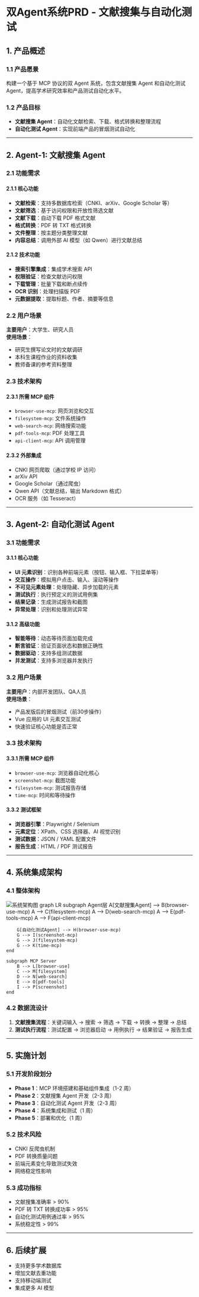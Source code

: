 # 双Agent系统PRD - 文献搜集与自动化测试

## 1. 产品概述

### 1.1 产品愿景
构建一个基于 MCP 协议的双 Agent 系统，包含文献搜集 Agent 和自动化测试 Agent，提高学术研究效率和产品测试自动化水平。

### 1.2 产品目标
- **文献搜集 Agent**：自动化文献检索、下载、格式转换和整理流程  
- **自动化测试 Agent**：实现前端产品的冒烟测试自动化  

---

## 2. Agent-1: 文献搜集 Agent

### 2.1 功能需求

#### 2.1.1 核心功能
- **文献检索**：支持多数据库检索（CNKI、arXiv、Google Scholar 等）
- **文献筛选**：基于访问权限和开放性筛选文献
- **文献下载**：自动下载 PDF 格式文献
- **格式转换**：PDF 转 TXT 格式转换
- **文件整理**：按主题分类整理文献
- **内容总结**：调用外部 AI 模型（如 Qwen）进行文献总结  

#### 2.1.2 技术功能
- **搜索引擎集成**：集成学术搜索 API
- **权限验证**：检查文献访问权限
- **下载管理**：批量下载和断点续传
- **OCR 识别**：处理扫描版 PDF
- **元数据提取**：提取标题、作者、摘要等信息  

### 2.2 用户场景
**主要用户**：大学生、研究人员  
**使用场景**：
- 研究生撰写论文时的文献调研
- 本科生课程作业的资料收集
- 教师备课的参考资料整理  

### 2.3 技术架构

#### 2.3.1 所需 MCP 组件
- `browser-use-mcp`: 网页浏览和交互
- `filesystem-mcp`: 文件系统操作
- `web-search-mcp`: 网络搜索功能
- `pdf-tools-mcp`: PDF 处理工具
- `api-client-mcp`: API 调用管理  

#### 2.3.2 外部集成
- CNKI 网页爬取（通过学校 IP 访问）
- arXiv API
- Google Scholar（通过爬虫）
- Qwen API（文献总结，输出 Markdown 格式）
- OCR 服务（如 Tesseract）

---

## 3. Agent-2: 自动化测试 Agent

### 3.1 功能需求

#### 3.1.1 核心功能
- **UI 元素识别**：识别各种前端元素（按钮、输入框、下拉菜单等）
- **交互操作**：模拟用户点击、输入、滚动等操作
- **不可见元素处理**：处理隐藏、异步加载的元素
- **测试执行**：执行预定义的测试用例集
- **结果记录**：生成测试报告和截图
- **异常处理**：识别和处理测试异常  

#### 3.1.2 高级功能
- **智能等待**：动态等待页面加载完成
- **断言验证**：验证页面状态和数据正确性
- **数据驱动**：支持多组测试数据
- **并发测试**：支持多浏览器并发执行  

### 3.2 用户场景
**主要用户**：内部开发团队、QA人员  
**使用场景**：
- 产品发版后的冒烟测试（前30步操作）
- Vue 应用的 UI 元素交互测试
- 快速验证核心功能是否正常  

### 3.3 技术架构

#### 3.3.1 所需 MCP 组件
- `browser-use-mcp`: 浏览器自动化核心
- `screenshot-mcp`: 截图功能
- `filesystem-mcp`: 测试报告存储
- `time-mcp`: 时间和等待操作  

#### 3.3.2 测试框架
- **浏览器引擎**：Playwright / Selenium
- **元素定位**：XPath、CSS 选择器、AI 视觉识别
- **测试数据**：JSON / YAML 配置文件
- **报告生成**：HTML / PDF 测试报告  

---

## 4. 系统集成架构

### 4.1 整体架构
![系统架构图](https://raw.githubusercontent.com/your-username/your-repo/main/architecture.png) 
graph LR
    subgraph Agent层
        A[文献搜集Agent] --> B(browser-use-mcp)
        A --> C(filesystem-mcp)
        A --> D(web-search-mcp)
        A --> E(pdf-tools-mcp)
        A --> F(api-client-mcp)

        G[自动化测试Agent] --> H(browser-use-mcp)
        G --> I(screenshot-mcp)
        G --> J(filesystem-mcp)
        G --> K(time-mcp)
    end

    subgraph MCP Server
        B --> L[browser-use]
        C --> M[filesystem]
        D --> N[web-search]
        E --> O[pdf-tools]
        I --> P[screenshot]
    end

### 4.2 数据流设计
1. **文献搜集流程**：关键词输入 → 搜索 → 筛选 → 下载 → 转换 → 整理 → 总结  
2. **测试执行流程**：测试配置 → 浏览器启动 → 用例执行 → 结果验证 → 报告生成  

---

## 5. 实施计划

### 5.1 开发阶段划分
- **Phase 1**：MCP 环境搭建和基础组件集成（1-2 周）
- **Phase 2**：文献搜集 Agent 开发（2-3 周）
- **Phase 3**：自动化测试 Agent 开发（2-3 周）
- **Phase 4**：系统集成和测试（1 周）
- **Phase 5**：部署和优化（1 周）

### 5.2 技术风险
- CNKI 反爬虫机制
- PDF 转换质量问题
- 前端元素变化导致测试失效
- 网络稳定性影响  

### 5.3 成功指标
- 文献搜集准确率 > 90%
- PDF 转 TXT 转换成功率 > 95%
- 自动化测试用例通过率 > 95%
- 系统稳定性 > 99%

---

## 6. 后续扩展
- 支持更多学术数据库
- 增加文献去重功能
- 支持移动端测试
- 集成更多 AI 模型

